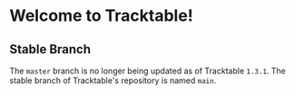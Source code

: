 # Welcome to Tracktable!

## Stable Branch

The `master` branch is no longer being updated as of Tracktable
`1.3.1`. The stable branch of Tracktable's repository is named `main`.